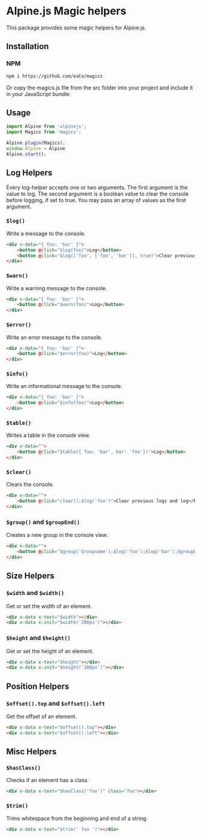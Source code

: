 # Alpine.js Magic helpers

This package provides some magic helpers for Alpine.js.

## Installation

### NPM

```bash
npm i https://github.com/eaCe/magics
```

Or copy the magics.js file from the src folder into your project and include it in your JavaScript bundle.

## Usage

```js
import Alpine from 'alpinejs';
import Magics from 'magics';

Alpine.plugin(Magics);
window.Alpine = Alpine
Alpine.start();
```

## Log Helpers

Every log-helper accepts one or two arguments. 
The first argument is the value to log. 
The second argument is a boolean value to clear the console before logging, if set to true.
You may pass an array of values as the first argument.

### `$log()`

Write a message to the console.

```html
<div x-data="{ foo: 'bar' }">
    <button @click="$log(foo)">Log</button>
    <button @click="$log(['foo', ['foo', 'bar']], true)">Clear previous logs and log</button>
</div>
```

### `$warn()`

Write a warning message to the console.

```html
<div x-data="{ foo: 'bar' }">
    <button @click="$warn(foo)">Log</button>
</div>
```

### `$error()`

Write an error message to the console.

```html
<div x-data="{ foo: 'bar' }">
    <button @click="$error(foo)">Log</button>
</div>
```

### `$info()`

Write an informational message to the console.

```html
<div x-data="{ foo: 'bar' }">
    <button @click="$info(foo)">Log</button>
</div>
```

### `$table()`

Writes a table in the console view.

```html
<div x-data="">
    <button @click="$table({ foo: 'bar', bar: 'foo'})">Log</button>
</div>
```

### `$clear()`

Clears the console.

```html
<div x-data="">
    <button @click="clear();$log('foo')">Clear previous logs and log</button>
</div>
```

### `$group()` and `$groupEnd()`

Creates a new group in the console view.

```html
<div x-data="">
    <button @click="$group('Groupname');$log('foo');$log('bar');$groupEnd()">Group logs</button>
</div>
```

## Size Helpers

### `$width` and `$width()`

Get or set the width of an element.

```html
<div x-data x-text="$width"></div>
<div x-data x-init="$width('200px')"></div>
```

### `$height` and `$height()`

Get or set the height of an element.

```html
<div x-data x-text="$height"></div>
<div x-data x-init="$height('200px')"></div>
```

## Position Helpers

### `$offset().top` and `$offset().left`

Get the offset of an element.

```html
<div x-data x-text="$offset().top"></div>
<div x-data x-text="$offset().left"></div>
```

## Misc Helpers

### `$hasClass()`

Checks if an element has a class.

```html
<div x-data x-text="$hasClass('foo')" class="foo"></div>
```

### `$trim()`

Trims whitespace from the beginning and end of a string.

```html
<div x-data x-text="$trim(' foo ')"></div>
```
